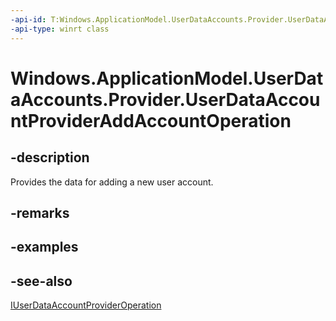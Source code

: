 ```yaml
---
-api-id: T:Windows.ApplicationModel.UserDataAccounts.Provider.UserDataAccountProviderAddAccountOperation
-api-type: winrt class
---
```


<!-- Class syntax.
public class UserDataAccountProviderAddAccountOperation : Windows.ApplicationModel.UserDataAccounts.Provider.IUserDataAccountProviderAddAccountOperation, Windows.ApplicationModel.UserDataAccounts.Provider.IUserDataAccountProviderOperation
-->

# Windows.ApplicationModel.UserDataAccounts.Provider.UserDataAccountProviderAddAccountOperation

## -description
Provides the data for adding a new user account.

## -remarks

## -examples

## -see-also
[IUserDataAccountProviderOperation](iuserdataaccountprovideroperation.md)